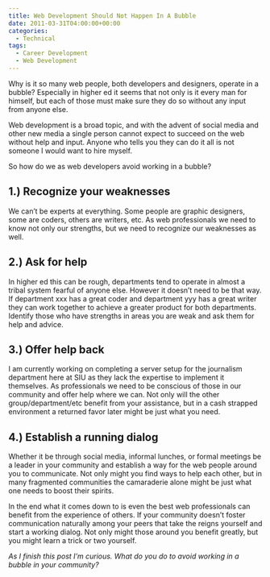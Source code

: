 ```yaml
---
title: Web Development Should Not Happen In A Bubble
date: 2011-03-31T04:00:00+00:00
categories:
  - Technical
tags:
  - Career Development
  - Web Development
---
```


Why is it so many web people, both developers and designers, operate in a bubble? Especially in higher ed it seems that not only is it every man for himself, but each of those must make sure they do so without any input from anyone else.

Web development is a broad topic, and with the advent of social media and other new media a single person cannot expect to succeed on the web without help and input. Anyone who tells you they can do it all is not someone I would want to hire myself.

So how do we as web developers avoid working in a bubble?

## 1.) Recognize your weaknesses

We can’t be experts at everything. Some people are graphic designers, some are coders, others are writers, etc. As web professionals we need to know not only our strengths, but we need to recognize our weaknesses as well.

## 2.) Ask for help

In higher ed this can be rough, departments tend to operate in almost a tribal system fearful of anyone else. However it doesn’t need to be that way. If department xxx has a great coder and department yyy has a great writer they can work together to achieve a greater product for both departments. Identify those who have strengths in areas you are weak and ask them for help and advice.

## 3.) Offer help back

I am currently working on completing a server setup for the journalism department here at SIU as they lack the expertise to implement it themselves. As professionals we need to be conscious of those in our community and offer help where we can. Not only will the other group/department/etc benefit from your assistance, but in a cash strapped environment a returned favor later might be just what you need.

## 4.) Establish a running dialog

Whether it be through social media, informal lunches, or formal meetings be a leader in your community and establish a way for the web people around you to communicate. Not only might you find ways to help each other, but in many fragmented communities the camaraderie alone might be just what one needs to boost their spirits.

In the end what it comes down to is even the best web professionals can benefit from the experience of others. If your community doesn’t foster communication naturally among your peers that take the reigns yourself and start a working dialog. Not only might those around you benefit greatly, but you might learn a trick or two yourself.

_As I finish this post I’m curious. What do you do to avoid working in a bubble in your community?_